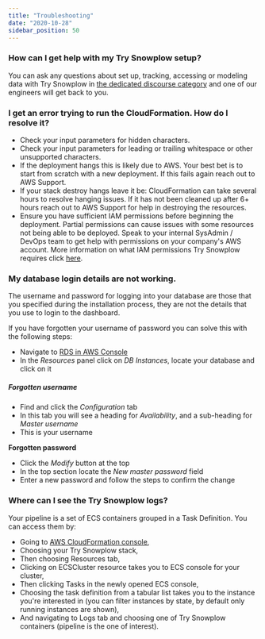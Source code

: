 ```yaml
---
title: "Troubleshooting"
date: "2020-10-28"
sidebar_position: 50
---
```


### How can I get help with my Try Snowplow setup?

You can ask any questions about set up, tracking, accessing or modeling data with Try Snowplow in [the dedicated discourse category](https://discourse.snowplowanalytics.com/c/try-snowplow/62) and one of our engineers will get back to you.

### I get an error trying to run the CloudFormation. How do I resolve it?

- Check your input parameters for hidden characters.
- Check your input parameters for leading or trailing whitespace or other unsupported characters.
- If the deployment hangs this is likely due to AWS. Your best bet is to start from scratch with a new deployment. If this fails again reach out to AWS Support.
- If your stack destroy hangs leave it be: CloudFormation can take several hours to resolve hanging issues. If it has not been cleaned up after 6+ hours reach out to AWS Support for help in destroying the resources.
- Ensure you have sufficient IAM permissions before beginning the deployment. Partial permissions can cause issues with some resources not being able to be deployed. Speak to your internal SysAdmin / DevOps team to get help with permissions on your company's AWS account. More information on what IAM permissions Try Snowplow requires click [here](/docs/try-snowplow/setting-up-your-pipeline/installing-try-snowplow-on-aws/index.md#required-iam-roles).

### My database login details are not working.

The username and password for logging into your database are those that you specified during the installation process, they are not the details that you use to login to the dashboard.

If you have forgotten your username of password you can solve this with the following steps:

- Navigate to [RDS in AWS Console](https://console.aws.amazon.com/rds/home)
- In the _Resources_ panel click on _DB Instances_, locate your database and click on it

##### Forgotten username

- Find and click the _Configuration_ tab
- In this tab you will see a heading for _Availability_, and a sub-heading for _Master username_
- This is your username

**Forgotten password**

- Click the _Modify_ button at the top
- In the top section locate the _New master password_ field
- Enter a new password and follow the steps to confirm the change

### Where can I see the Try Snowplow logs?

Your pipeline is a set of ECS containers grouped in a Task Definition. You can access them by:

- Going to [AWS CloudFormation console](https://console.aws.amazon.com/ecs/home),
- Choosing your Try Snowplow stack,
- Then choosing Resources tab,
- Clicking on ECSCluster resource takes you to ECS console for your cluster,
- Then clicking Tasks in the newly opened ECS console,
- Choosing the task definition from a tabular list takes you to the instance you're interested in (you can filter instances by state, by default only running instances are shown),
- And navigating to Logs tab and choosing one of Try Snowplow containers (pipeline is the one of interest).

